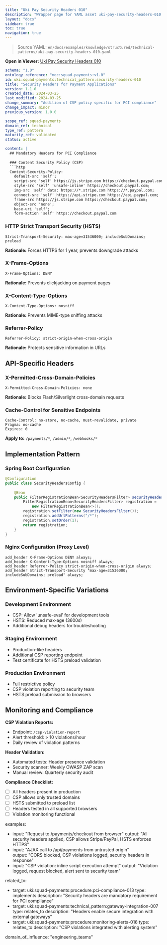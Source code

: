 ```yaml
---
title: "Uki Pay Security Headers 010"
description: "Wrapper page for YAML asset uki-pay-security-headers-010.yaml"
layout: "docs"
sidebar: true
toc: true
navigation: true
---
```


> Source YAML: `en/docs/examples/knowledge/structured/technical-patterns/uki-pay-security-headers-010.yaml`

**Open in Viewer:** [Uki Pay Security Headers 010](/en/docs/viewer?file=/docs/examples/knowledge/structured/technical-patterns/uki-pay-security-headers-010.yaml)



```yaml
schema: "1.0"
ontology_reference: "moc:squad-payments:v1.0"
id: uki:squad-payments:technical_pattern:security-headers-010
title: "Security Headers for Payment Applications"
version: 1.1.0
created_date: 2024-03-25
last_modified: 2024-03-25
change_summary: "Addition of CSP policy specific for PCI compliance"
change_impact: minor
previous_version: 1.0.0

scope_ref: squad-payments
domain_ref: technical
type_ref: pattern
maturity_ref: validated
status: active

content: |
  ## Mandatory Headers for PCI Compliance
  
  ### Content Security Policy (CSP)
  ```http
  Content-Security-Policy: 
    default-src 'self';
    script-src 'self' https://js.stripe.com https://checkout.paypal.com;
    style-src 'self' 'unsafe-inline' https://checkout.paypal.com;
    img-src 'self' data: https://*.stripe.com https://*.paypal.com;
    connect-src 'self' https://api.stripe.com https://api.paypal.com;
    frame-src https://js.stripe.com https://checkout.paypal.com;
    object-src 'none';
    base-uri 'self';
    form-action 'self' https://checkout.paypal.com
  ```

  
  ### HTTP Strict Transport Security (HSTS)  
  ```http
  Strict-Transport-Security: max-age=31536000; includeSubDomains; preload
  ```

  **Rationale:** Forces HTTPS for 1 year, prevents downgrade attacks
  
  ### X-Frame-Options
  ```http
  X-Frame-Options: DENY
  ```

  **Rationale:** Prevents clickjacking on payment pages
  
  ### X-Content-Type-Options
  ```http
  X-Content-Type-Options: nosniff
  ```

  **Rationale:** Prevents MIME-type sniffing attacks
  
  ### Referrer-Policy
  ```http
  Referrer-Policy: strict-origin-when-cross-origin
  ```

  **Rationale:** Protects sensitive information in URLs
  
  ## API-Specific Headers
  
  ### X-Permitted-Cross-Domain-Policies
  ```http
  X-Permitted-Cross-Domain-Policies: none
  ```

  **Rationale:** Blocks Flash/Silverlight cross-domain requests
  
  ### Cache-Control for Sensitive Endpoints
  ```http
  Cache-Control: no-store, no-cache, must-revalidate, private
  Pragma: no-cache
  Expires: 0
  ```

  **Apply to:** `/payments/*`, `/admin/*`, `/webhooks/*`
  
  ## Implementation Pattern
  
  ### Spring Boot Configuration
  ```java
  @Configuration
  public class SecurityHeadersConfig {
      
      @Bean
      public FilterRegistrationBean<SecurityHeadersFilter> securityHeadersFilter() {
          FilterRegistrationBean<SecurityHeadersFilter> registration = 
              new FilterRegistrationBean<>();
          registration.setFilter(new SecurityHeadersFilter());
          registration.addUrlPatterns("/*");
          registration.setOrder(1);
          return registration;
      }
  }
  ```

  
  ### Nginx Configuration (Proxy Level)
  ```nginx
  add_header X-Frame-Options DENY always;
  add_header X-Content-Type-Options nosniff always;
  add_header Referrer-Policy strict-origin-when-cross-origin always;
  add_header Strict-Transport-Security "max-age=31536000; includeSubDomains; preload" always;
  ```

  
  ## Environment-Specific Variations
  
  ### Development Environment
  - CSP: Allow 'unsafe-eval' for development tools
  - HSTS: Reduced max-age (3600s)
  - Additional debug headers for troubleshooting
  
  ### Staging Environment  
  - Production-like headers
  - Additional CSP reporting endpoint
  - Test certificate for HSTS preload validation
  
  ### Production Environment
  - Full restrictive policy
  - CSP violation reporting to security team
  - HSTS preload submission to browsers
  
  ## Monitoring and Compliance
  
  **CSP Violation Reports:**
  - Endpoint: `/csp-violation-report`
  - Alert threshold: > 10 violations/hour
  - Daily review of violation patterns
  
  **Header Validation:**
  - Automated tests: Header presence validation
  - Security scanner: Weekly OWASP ZAP scan
  - Manual review: Quarterly security audit
  
  **Compliance Checklist:**
  - [ ] All headers present in production
  - [ ] CSP allows only trusted domains  
  - [ ] HSTS submitted to preload list
  - [ ] Headers tested in all supported browsers
  - [ ] Violation monitoring functional

examples:
  - input: "Request to /payments/checkout from browser"
    output: "All security headers applied, CSP allows Stripe/PayPal, HSTS enforces HTTPS"
  - input: "AJAX call to /api/payments from untrusted origin"  
    output: "CORS blocked, CSP violations logged, security headers in response"
  - input: "CSP violation: inline script execution attempt"
    output: "Violation logged, request blocked, alert sent to security team"

related_to:
  - target: uki:squad-payments:procedure:pci-compliance-013
    type: implements
    description: "Security headers are mandatory requirement for PCI compliance"
  - target: uki:squad-payments:technical_pattern:gateway-integration-007
    type: relates_to
    description: "Headers enable secure integration with external gateways"
  - target: uki:squad-payments:procedure:monitoring-alerts-016
    type: relates_to
    description: "CSP violations integrated with alerting system"

domain_of_influence: "engineering_teams"
```

